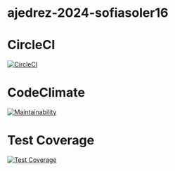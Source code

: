 # ajedrez-2024-sofiasoler16

# CircleCI
[![CircleCI](https://dl.circleci.com/status-badge/img/gh/um-computacion-tm/ajedrez-2024-sofiasoler16/tree/main.svg?style=svg)](https://dl.circleci.com/status-badge/redirect/gh/um-computacion-tm/ajedrez-2024-sofiasoler16/tree/main)


# CodeClimate
[![Maintainability](https://api.codeclimate.com/v1/badges/7a6c7d161292b5366766/maintainability)](https://codeclimate.com/github/um-computacion-tm/ajedrez-2024-sofiasoler16/maintainability)

# Test Coverage
[![Test Coverage](https://api.codeclimate.com/v1/badges/7a6c7d161292b5366766/test_coverage)](https://codeclimate.com/github/um-computacion-tm/ajedrez-2024-sofiasoler16/test_coverage)